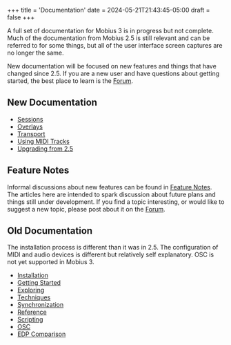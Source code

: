 +++
title = 'Documentation'
date = 2024-05-21T21:43:45-05:00
draft = false
+++

A full set of documentation for Mobius 3 is in progress but not complete.   Much of the documentation
from  Mobius 2.5 is still relevant and can be referred to for some things, but all of the user interface screen captures are no longer the same.  

New documentation will be focused on new features and things that have changed since 2.5.  If you are a new user and have questions about getting started, the best place to learn is the [Forum](../forum/public).

## New Documentation

- [Sessions](../docs/sessions)
- [Overlays](../docs/overlays)
- [Transport](../docs/transport)
- [Using MIDI Tracks](../docs/using-midi)
- [Upgrading from 2.5](../docs/upgrading)

## Feature Notes

Informal discussions about new features can be found in [Feature Notes](../notes).  The articles here are intended to spark discussion about future plans and things still under development.  If you find a topic interesting, or would like to suggest a new topic, please post about it on the [Forum](../forum/public).

## Old Documentation

The installation process is different than it was in 2.5.  The configuration of MIDI and
audio devices is different but relatively self explanatory.  OSC is not yet supported in Mobius 3.

- [Installation](../olddocs/installation.htm)
- [Getting Started](../olddocs/starting.htm)
- [Exploring](../olddocs/exploring.htm)
- [Techniques](../olddocs/techniques.htm)
- [Synchronization](../olddocs/synchronization.htm)
- [Reference](../olddocs/reference.htm)
- [Scripting](../olddocs/scripts.htm)
- [OSC](../olddocs/osc.htm)
- [EDP Comparison](../olddocs/edp.htm)

